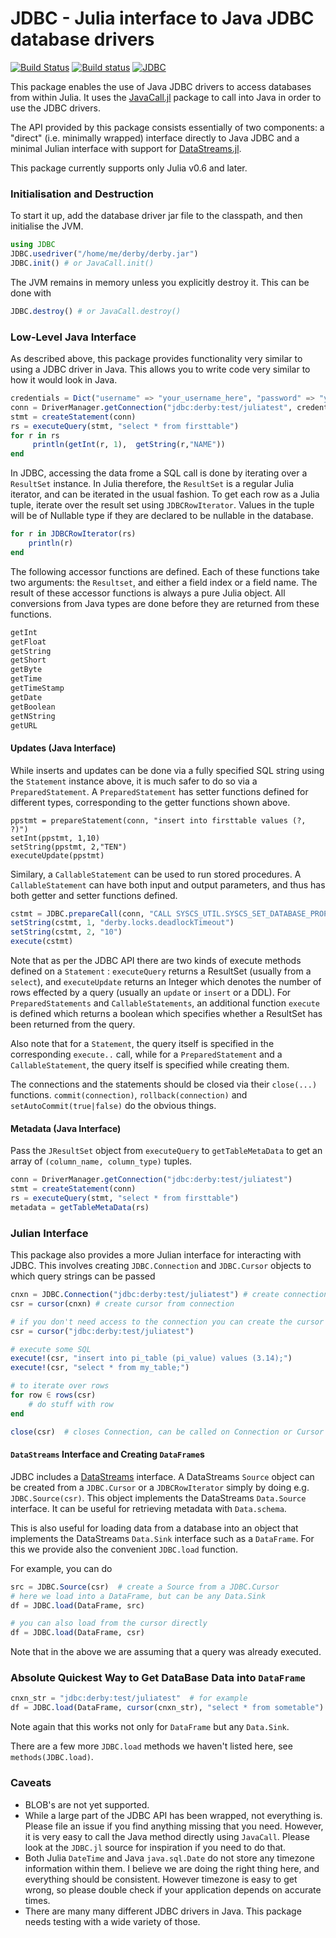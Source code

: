 # JDBC - Julia interface to Java JDBC database drivers

[![Build Status](https://travis-ci.org/JuliaDatabases/JDBC.jl.svg?branch=master)](https://travis-ci.org/JuliaDatabases/JDBC.jl)  [![Build status](https://ci.appveyor.com/api/projects/status/3m0pq27s24mkaduq?svg=true)](https://ci.appveyor.com/project/aviks/jdbc-jl)  [![JDBC](http://pkg.julialang.org/badges/JDBC_0.6.svg)](http://pkg.julialang.org/?pkg=JDBC)


This package enables the use of Java JDBC drivers to access databases from within Julia. It uses the [JavaCall.jl](https://github.com/aviks/JavaCall.jl) package to call into Java in order to use the JDBC drivers. 

The API provided by this package consists essentially of two components: a "direct" (i.e. minimally wrapped) interface directly to Java JDBC and a minimal
Julian interface with support for [DataStreams.jl](https://github.com/JuliaData/DataStreams.jl).

This package currently supports only Julia v0.6 and later.


### Initialisation and Destruction

To start it up, add the database driver jar file to the classpath, and then initialise the JVM. 

```julia
using JDBC
JDBC.usedriver("/home/me/derby/derby.jar")
JDBC.init() # or JavaCall.init()
 ```
The JVM remains in memory unless you explicitly destroy it.  This can be done with
```julia
JDBC.destroy() # or JavaCall.destroy()
```

### Low-Level Java Interface

As described above, this package provides functionality very similar to using a JDBC driver in Java. This allows you to write code very similar to how it would
look in Java.

```julia
credentials = Dict("username" => "your_username_here", "password" => "your_password_here")
conn = DriverManager.getConnection("jdbc:derby:test/juliatest", credentials)
stmt = createStatement(conn)
rs = executeQuery(stmt, "select * from firsttable")
for r in rs
     println(getInt(r, 1),  getString(r,"NAME"))
end
```

In JDBC, accessing the data frome a SQL call is done by iterating over a `ResultSet` instance. In Julia therefore, the `ResultSet` is a regular Julia iterator, and can be iterated in the usual fashion. 
To get each row as a Julia tuple, iterate over the result set using `JDBCRowIterator`.  Values in the tuple will be of Nullable type if they are declared to be nullable in the database.

```julia
for r in JDBCRowIterator(rs)
    println(r)
end
```

The following accessor functions are defined. Each of these functions take two arguments:  the `Resultset`, and either a field index or a field name. The result of these accessor functions is always a pure Julia object. All conversions from Java types are done before they are returned from these functions. 
```julia
getInt
getFloat
getString 
getShort 
getByte 
getTime 
getTimeStamp 
getDate
getBoolean
getNString
getURL
```
#### Updates (Java Interface)

While inserts and updates can be done via a fully specified SQL string using the `Statement` instance above, it is much safer to do so via a `PreparedStatement`. A `PreparedStatement` has setter functions defined for different types, corresponding to the getter functions shown above. 

```
ppstmt = prepareStatement(conn, "insert into firsttable values (?, ?)")
setInt(ppstmt, 1,10)
setString(ppstmt, 2,"TEN")
executeUpdate(ppstmt)
```

Similary, a `CallableStatement` can be used to run stored procedures. A `CallableStatement` can have both input and output parameters, and thus has both getter and setter functions defined. 
```julia
cstmt = JDBC.prepareCall(conn, "CALL SYSCS_UTIL.SYSCS_SET_DATABASE_PROPERTY(?, ?)")
setString(cstmt, 1, "derby.locks.deadlockTimeout")
setString(cstmt, 2, "10")
execute(cstmt)
```

Note that as per the JDBC API there are two kinds of execute methods defined on a `Statement` : `executeQuery` returns a ResultSet (usually from a `select`), and `executeUpdate` returns an Integer which denotes the number of rows effected by a query (usually an `update` or `insert` or a DDL). For `PreparedStatements` and `CallableStatements`, an additional function `execute` is defined which returns a boolean which specifies whether a ResultSet has been returned from the query. 

Also note that for a `Statement`, the query itself is specified in the corresponding `execute..` call, while for a `PreparedStatement` and a `CallableStatement`, the query itself is specified while creating them. 

The connections and the statements should be closed via their `close(...)` functions. `commit(connection)`, `rollback(connection)` and `setAutoCommit(true|false)` do the obvious things.

#### Metadata (Java Interface)

Pass the `JResultSet` object from `executeQuery` to `getTableMetaData` to get an array of `(column_name, column_type)` tuples.

```julia
conn = DriverManager.getConnection("jdbc:derby:test/juliatest")
stmt = createStatement(conn)
rs = executeQuery(stmt, "select * from firsttable")
metadata = getTableMetaData(rs)
```

### Julian Interface

This package also provides a more Julian interface for interacting with JDBC.  This involves creating `JDBC.Connection` and `JDBC.Cursor` objects to which query
strings can be passed
```julia
cnxn = JDBC.Connection("jdbc:derby:test/juliatest") # create connection
csr = cursor(cnxn) # create cursor from connection

# if you don't need access to the connection you can create the cursor directly
csr = cursor("jdbc:derby:test/juliatest")

# execute some SQL
execute!(csr, "insert into pi_table (pi_value) values (3.14);")
execute!(csr, "select * from my_table;")

# to iterate over rows
for row ∈ rows(csr)
    # do stuff with row
end

close(csr)  # closes Connection, can be called on Connection or Cursor
```

#### `DataStreams` Interface and Creating `DataFrame`s

JDBC includes a [DataStreams](https://github.com/JuliaData/DataStreams.jl) interface.  A DataStreams `Source` object can be created from a `JDBC.Cursor` or a
`JDBCRowIterator` simply by doing e.g. `JDBC.Source(csr)`.  This object implements the DataStreams `Data.Source` interface.  It can be useful for retrieving metadata
with `Data.schema`.

This is also useful for loading data from a database into an object that implements the DataStreams `Data.Sink` interface such as a `DataFrame`.  For this we
provide also the convenient `JDBC.load` function.

For example, you can do
```julia
src = JDBC.Source(csr)  # create a Source from a JDBC.Cursor
# here we load into a DataFrame, but can be any Data.Sink
df = JDBC.load(DataFrame, src)

# you can also load from the cursor directly
df = JDBC.load(DataFrame, csr)
```
Note that in the above we are assuming that a query was already executed.

### Absolute Quickest Way to Get DataBase Data into `DataFrame`

```julia
cnxn_str = "jdbc:derby:test/juliatest"  # for example
df = JDBC.load(DataFrame, cursor(cnxn_str), "select * from sometable")
```
Note again that this works not only for `DataFrame` but any `Data.Sink`.

There are a few more `JDBC.load` methods we haven't listed here, see `methods(JDBC.load)`.

### Caveats
 * BLOB's are not yet supported. 
 * While a large part of the JDBC API has been wrapped, not everything is. Please file an issue if you find anything missing that you need. However, it is very easy to call the Java method directly using `JavaCall`. Please look at the `JDBC.jl` source for inspiration if you need to do that. 
 * Both Julia `DateTime` and Java `java.sql.Date` do not store any timezone information within them. I believe we are doing the right thing here, and everything should be consistent. However timezone is easy to get wrong, so please double check if your application depends on accurate times. 
 * There are many many different JDBC drivers in Java. This package needs testing with a wide variety of those.
